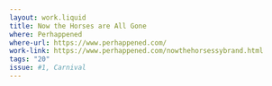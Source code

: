 ```yaml
---
layout: work.liquid
title: Now the Horses are All Gone
where: Perhappened
where-url: https://www.perhappened.com/
work-link: https://www.perhappened.com/nowthehorsessybrand.html
tags: "20"
issue: #1, Carnival
---
```

